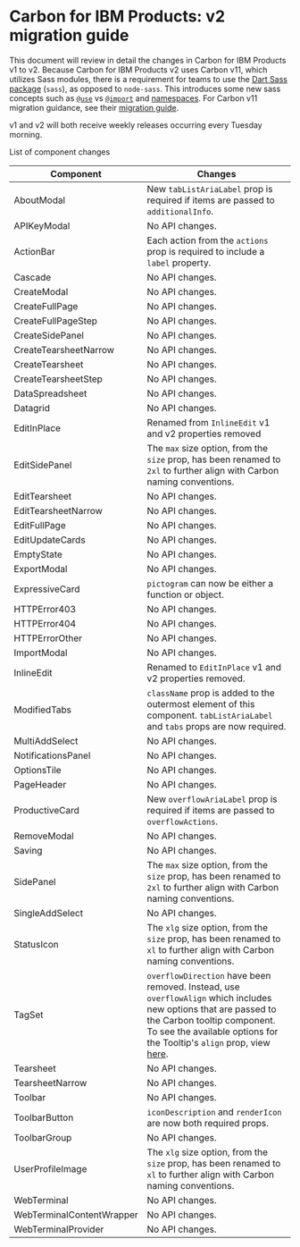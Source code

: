 # Carbon for IBM Products: v2 migration guide

This document will review in detail the changes in Carbon for IBM Products v1 to
v2. Because Carbon for IBM Products v2 uses Carbon v11, which utilizes Sass
modules, there is a requirement for teams to use the
[Dart Sass package](https://sass-lang.com/dart-sass) (`sass`), as opposed to
`node-sass`. This introduces some new sass concepts such as
[`@use`](https://sass-lang.com/documentation/at-rules/use) vs
[`@import`](https://sass-lang.com/documentation/at-rules/import) and
[namespaces](https://sass-lang.com/documentation/at-rules/use#choosing-a-namespace).
For Carbon v11 migration guidance, see their
[migration guide](https://github.com/carbon-design-system/carbon/blob/main/docs/migration/v11.md).

v1 and v2 will both receive weekly releases occurring every Tuesday morning.

List of component changes

| Component                 | Changes                                                                                                                                                                                                                                                                                                                                             |
| ------------------------- | --------------------------------------------------------------------------------------------------------------------------------------------------------------------------------------------------------------------------------------------------------------------------------------------------------------------------------------------------- |
| AboutModal                | New `tabListAriaLabel` prop is required if items are passed to `additionalInfo`.                                                                                                                                                                                                                                                                    |
| APIKeyModal               | No API changes.                                                                                                                                                                                                                                                                                                                                     |
| ActionBar                 | Each action from the `actions` prop is required to include a `label` property.                                                                                                                                                                                                                                                                      |
| Cascade                   | No API changes.                                                                                                                                                                                                                                                                                                                                     |
| CreateModal               | No API changes.                                                                                                                                                                                                                                                                                                                                     |
| CreateFullPage            | No API changes.                                                                                                                                                                                                                                                                                                                                     |
| CreateFullPageStep        | No API changes.                                                                                                                                                                                                                                                                                                                                     |
| CreateSidePanel           | No API changes.                                                                                                                                                                                                                                                                                                                                     |
| CreateTearsheetNarrow     | No API changes.                                                                                                                                                                                                                                                                                                                                     |
| CreateTearsheet           | No API changes.                                                                                                                                                                                                                                                                                                                                     |
| CreateTearsheetStep       | No API changes.                                                                                                                                                                                                                                                                                                                                     |
| DataSpreadsheet           | No API changes.                                                                                                                                                                                                                                                                                                                                     |
| Datagrid                  | No API changes.                                                                                                                                                                                                                                                                                                                                     |
| EditInPlace               | Renamed from `InlineEdit` v1 and v2 properties removed                                                                                                                                                                                                                                                                                              |
| EditSidePanel             | The `max` size option, from the `size` prop, has been renamed to `2xl` to further align with Carbon naming conventions.                                                                                                                                                                                                                             |
| EditTearsheet             | No API changes.                                                                                                                                                                                                                                                                                                                                     |
| EditTearsheetNarrow       | No API changes.                                                                                                                                                                                                                                                                                                                                     |
| EditFullPage              | No API changes.                                                                                                                                                                                                                                                                                                                                     |
| EditUpdateCards           | No API changes.                                                                                                                                                                                                                                                                                                                                     |
| EmptyState                | No API changes.                                                                                                                                                                                                                                                                                                                                     |
| ExportModal               | No API changes.                                                                                                                                                                                                                                                                                                                                     |
| ExpressiveCard            | `pictogram` can now be either a function or object.                                                                                                                                                                                                                                                                                                 |
| HTTPError403              | No API changes.                                                                                                                                                                                                                                                                                                                                     |
| HTTPError404              | No API changes.                                                                                                                                                                                                                                                                                                                                     |
| HTTPErrorOther            | No API changes.                                                                                                                                                                                                                                                                                                                                     |
| ImportModal               | No API changes.                                                                                                                                                                                                                                                                                                                                     |
| InlineEdit                | Renamed to `EditInPlace` v1 and v2 properties removed.                                                                                                                                                                                                                                                                                              |
| ModifiedTabs              | `className` prop is added to the outermost element of this component. `tabListAriaLabel` and `tabs` props are now required.                                                                                                                                                                                                                         |
| MultiAddSelect            | No API changes.                                                                                                                                                                                                                                                                                                                                     |
| NotificationsPanel        | No API changes.                                                                                                                                                                                                                                                                                                                                     |
| OptionsTile               | No API changes.                                                                                                                                                                                                                                                                                                                                     |
| PageHeader                | No API changes.                                                                                                                                                                                                                                                                                                                                     |
| ProductiveCard            | New `overflowAriaLabel` prop is required if items are passed to `overflowActions`.                                                                                                                                                                                                                                                                  |
| RemoveModal               | No API changes.                                                                                                                                                                                                                                                                                                                                     |
| Saving                    | No API changes.                                                                                                                                                                                                                                                                                                                                     |
| SidePanel                 | The `max` size option, from the `size` prop, has been renamed to `2xl` to further align with Carbon naming conventions.                                                                                                                                                                                                                             |
| SingleAddSelect           | No API changes.                                                                                                                                                                                                                                                                                                                                     |
| StatusIcon                | The `xlg` size option, from the `size` prop, has been renamed to `xl` to further align with Carbon naming conventions.                                                                                                                                                                                                                              |
| TagSet                    | `overflowDirection` have been removed. Instead, use `overflowAlign` which includes new options that are passed to the Carbon tooltip component. To see the available options for the Tooltip's `align` prop, view [here](https://github.com/carbon-design-system/carbon/blob/main/packages/react/src/components/Tooltip/next/Tooltip.js#L108-L124). |
| Tearsheet                 | No API changes.                                                                                                                                                                                                                                                                                                                                     |
| TearsheetNarrow           | No API changes.                                                                                                                                                                                                                                                                                                                                     |
| Toolbar                   | No API changes.                                                                                                                                                                                                                                                                                                                                     |
| ToolbarButton             | `iconDescription` and `renderIcon` are now both required props.                                                                                                                                                                                                                                                                                     |
| ToolbarGroup              | No API changes.                                                                                                                                                                                                                                                                                                                                     |
| UserProfileImage          | The `xlg` size option, from the `size` prop, has been renamed to `xl` to further align with Carbon naming conventions.                                                                                                                                                                                                                              |
| WebTerminal               | No API changes.                                                                                                                                                                                                                                                                                                                                     |
| WebTerminalContentWrapper | No API changes.                                                                                                                                                                                                                                                                                                                                     |
| WebTerminalProvider       | No API changes.                                                                                                                                                                                                                                                                                                                                     |
